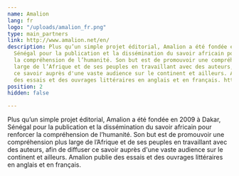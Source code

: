 ```yaml
---
name: Amalion
lang: fr
logo: "/uploads/amalion_fr.png"
type: main_partners
link: http://www.amalion.net/en/
description: Plus qu’un simple projet éditorial, Amalion a été fondée en 2009 à Dakar,
  Sénégal pour la publication et la dissémination du savoir africain pour renforcer
  la compréhension de l’humanité. Son but est de promouvoir une compréhension plus
  large de l’Afrique et de ses peuples en travaillant avec des auteurs, afin de diffuser
  ce savoir auprès d'une vaste audience sur le continent et ailleurs. Amalion publie
  des essais et des ouvrages littéraires en anglais et en français. http://www.amalion.net
position: 2
hidden: false

---
```

Plus qu’un simple projet éditorial, Amalion a été fondée en 2009 à Dakar, Sénégal pour la publication et la dissémination du savoir africain pour renforcer la compréhension de l’humanité. Son but est de promouvoir une compréhension plus large de l’Afrique et de ses peuples en travaillant avec des auteurs, afin de diffuser ce savoir auprès d'une vaste audience sur le continent et ailleurs. Amalion publie des essais et des ouvrages littéraires en anglais et en français.